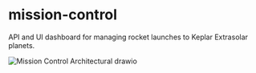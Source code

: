 # mission-control
API and UI dashboard for managing rocket launches to Keplar Extrasolar planets. 


![Mission Control Architectural drawio](https://github.com/nic-thompson/mission-control/assets/1699149/10d3a77a-c7f2-43c2-9e8c-b4f5e607e3b5)
